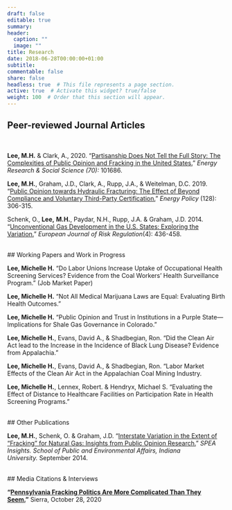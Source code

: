 ```yaml
---
draft: false
editable: true
summary: 
header:
  caption: ""
  image: ""
title: Research
date: 2018-06-28T00:00:00+01:00
subtitle: 
commentable: false
share: false
headless: true  # This file represents a page section.
active: true  # Activate this widget? true/false
weight: 100  # Order that this section will appear.
---
```


## Peer-reviewed Journal Articles
<br/>

**Lee, M.H.** & Clark, A., 2020. “[Partisanship Does Not Tell the Full Story: The Complexities of Public Opinion and Fracking in the United States.](<[https://www.sciencedirect.com/science/article/pii/S2214629620302619?casa_token=NCrcXFtMagIAAAAA:nMNZXsuNv8prfbsR7Zh6jiyZX8a2q_9m-axGl8slRgL6kCEkFgcBHNX__hzQJuMZtS8zvngR](https://www.sciencedirect.com/science/article/pii/S2214629620302619?casa_token=NCrcXFtMagIAAAAA:nMNZXsuNv8prfbsR7Zh6jiyZX8a2q_9m-axGl8slRgL6kCEkFgcBHNX__hzQJuMZtS8zvngR "https\://www.sciencedirect.com/science/article/pii/S2214629620302619?casa_token=NCrcXFtMagIAAAAA:nMNZXsuNv8prfbsR7Zh6jiyZX8a2q_9m-axGl8slRgL6kCEkFgcBHNX\_\_hzQJuMZtS8zvngR")>)” *Energy Research & Social Science (70):* 101686. 

**Lee, M.H.**, Graham, J.D., Clark, A., Rupp, J.A., & Weitelman, D.C. 2019. “[Public Opinion towards Hydraulic Fracturing: The Effect of Beyond Compliance and Voluntary Third-Party Certification.](<**[https://www.sciencedirect.com/science/article/pii/S0301421518308383?casa_token=hHR3L1-H09kAAAAA:u_gSzDd5Tmv5DbQ4sUHAIZA9JsBMZuvhFPhKc4xL8ujHYvdG1KiMMKIJWChHPLo8hKNpuvXm](https://www.sciencedirect.com/science/article/pii/S0301421518308383?casa_token=hHR3L1-H09kAAAAA:u_gSzDd5Tmv5DbQ4sUHAIZA9JsBMZuvhFPhKc4xL8ujHYvdG1KiMMKIJWChHPLo8hKNpuvXm "https\://www.sciencedirect.com/science/article/pii/S0301421518308383?casa_token=hHR3L1-H09kAAAAA:u_gSzDd5Tmv5DbQ4sUHAIZA9JsBMZuvhFPhKc4xL8ujHYvdG1KiMMKIJWChHPLo8hKNpuvXm")**>)” *Energy Policy* (128): 306-315.

Schenk, O., **Lee,** **M.H.**, Paydar, N.H., Rupp, J.A. & Graham, J.D. 2014. “[Unconventional Gas Development in the U.S. States: Exploring the Variation.](<https://www.jstor.org/stable/24323763?seq=1>)” *European Journal of Risk Regulation*(4): 436-458.

<br/>
## Working Papers and Work in Progress
<br/>

**Lee, Michelle H.** “Do Labor Unions Increase Uptake of Occupational Health Screening Services? Evidence from the Coal Workers’ Health Surveillance Program.” (Job Market Paper) 

**Lee, Michelle H.** “Not All Medical Marijuana Laws are Equal: Evaluating Birth Health Outcomes.”

**Lee, Michelle H.** “Public Opinion and Trust in Institutions in a Purple State—Implications for Shale Gas Governance in Colorado.”

**Lee, Michelle H.**, Evans, David A., & Shadbegian, Ron. “Did the Clean Air Act lead to the Increase in the Incidence of Black Lung Disease? Evidence from Appalachia.” 

**Lee, Michelle H.**, Evans, David A., & Shadbegian, Ron. “Labor Market Effects of the Clean Air Act in the Appalachian Coal Mining Industry. 

**Lee, Michelle H.**, Lennex, Robert. & Hendryx, Michael S. “Evaluating the Effect of Distance to Healthcare Facilities on Participation Rate in Health Screening Programs.”

<br/>
## Other Publications
<br/>

**Lee, M.H.**, Schenk, O. & Graham, J.D. “[Interstate Variation in the Extent of “Fracking” for Natural Gas: Insights from Public Opinion Research.](https://oneill.indiana.edu/doc/research/working-groups/graham_lee_schenk_fracking.pdf)” *SPEA Insights. School of Public and Environmental Affairs, Indiana University.* September 2014.

<br/>
## Media Citations & Interviews
<br/>

**“[Pennsylvania Fracking Politics Are More Complicated Than They Seem.](https://www.sierraclub.org/sierra/election-2020/pennsylvania-fracking-politics-are-more-complicated-they-seem)”** Sierra, October 28, 2020
